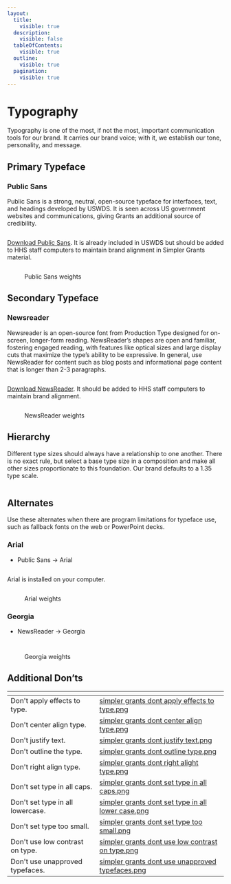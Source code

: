 ```yaml
---
layout:
  title:
    visible: true
  description:
    visible: false
  tableOfContents:
    visible: true
  outline:
    visible: true
  pagination:
    visible: true
---
```


# Typography

Typography is one of the most, if not the most, important communication tools for our brand. It carries our brand voice; with it, we establish our tone, personality, and message.&#x20;

## Primary Typeface

### Public Sans

Public Sans is a strong, neutral, open-source typeface for interfaces, text, and headings developed by USWDS. It is seen across US government websites and communications, giving Grants an additional source of credibility.

<figure><img src="../../.gitbook/assets/Simpler Grants Public Sans Sample.png" alt=""><figcaption></figcaption></figure>

[Download Public Sans](https://fonts.google.com/specimen/Public+Sans). It is already included in USWDS but should be added to HHS staff computers to maintain brand alignment in Simpler Grants material.



<figure><img src="../../.gitbook/assets/Simpler Grants Public Sans Weights Sample.png" alt=""><figcaption><p>Public Sans weights</p></figcaption></figure>

## Secondary Typeface

### Newsreader

Newsreader is an open-source font from Production Type designed for on-screen, longer-form reading. NewsReader’s shapes are open and familiar, fostering engaged reading, with features like optical sizes and large display cuts that maximize the type’s ability to be expressive. In general, use NewsReader for content such as blog posts and informational page content that is longer than 2-3 paragraphs.

<figure><img src="../../.gitbook/assets/Simpler Grants NewsReader Sample.png" alt=""><figcaption></figcaption></figure>

[Download NewsReader](https://fonts.google.com/specimen/Newsreader). It should be added to HHS staff computers to maintain brand alignment.

<figure><img src="../../.gitbook/assets/Simpler Grants NewsReader Weights Sample.png" alt=""><figcaption><p>NewsReader weights</p></figcaption></figure>

## Hierarchy

Different type sizes should always have a relationship to one another. There is no exact rule, but select a base type size in a composition and make all other sizes proportionate to this foundation. Our brand defaults to a 1.35 type scale.

<figure><img src="../../.gitbook/assets/Simpler Grants Type Scale Sample.png" alt=""><figcaption></figcaption></figure>

## Alternates

Use these alternates when there are program limitations for typeface use, such as fallback fonts on the web or PowerPoint decks.

### Arial

* Public Sans → Arial

<figure><img src="../../.gitbook/assets/Simpler Grants Arial Sample.png" alt=""><figcaption></figcaption></figure>

Arial is installed on your computer.

<figure><img src="../../.gitbook/assets/Simpler Grants Arial Weights Sample.png" alt=""><figcaption><p>Arial weights</p></figcaption></figure>

### Georgia

* NewsReader → Georgia

<figure><img src="../../.gitbook/assets/Simpler Grants Georgia Sample.png" alt=""><figcaption></figcaption></figure>

<figure><img src="../../.gitbook/assets/Simpler Grants Georgia Weights Sample.png" alt=""><figcaption><p>Georgia weights</p></figcaption></figure>

## Additional Don’ts

<table data-card-size="large" data-view="cards"><thead><tr><th></th><th data-hidden data-card-cover data-type="files"></th></tr></thead><tbody><tr><td>Don't apply effects to type.</td><td><a href="../../.gitbook/assets/simpler grants dont apply effects to type.png">simpler grants dont apply effects to type.png</a></td></tr><tr><td>Don't center align type.</td><td><a href="../../.gitbook/assets/simpler grants dont center align type.png">simpler grants dont center align type.png</a></td></tr><tr><td>Don't justify text.</td><td><a href="../../.gitbook/assets/simpler grants dont justify text.png">simpler grants dont justify text.png</a></td></tr><tr><td>Don't outline the type.</td><td><a href="../../.gitbook/assets/simpler grants dont outline type.png">simpler grants dont outline type.png</a></td></tr><tr><td>Don't right align type.</td><td><a href="../../.gitbook/assets/simpler grants dont right alight type.png">simpler grants dont right alight type.png</a></td></tr><tr><td>Don't set type in all caps.</td><td><a href="../../.gitbook/assets/simpler grants dont set type in all caps.png">simpler grants dont set type in all caps.png</a></td></tr><tr><td>Don't set type in all lowercase.</td><td><a href="../../.gitbook/assets/simpler grants dont set type in all lower case.png">simpler grants dont set type in all lower case.png</a></td></tr><tr><td>Don't set type too small.</td><td><a href="../../.gitbook/assets/simpler grants dont set type too small.png">simpler grants dont set type too small.png</a></td></tr><tr><td>Don't use low contrast on type.</td><td><a href="../../.gitbook/assets/simpler grants dont use low contrast on type.png">simpler grants dont use low contrast on type.png</a></td></tr><tr><td>Don't use unapproved typefaces.</td><td><a href="../../.gitbook/assets/simpler grants dont use unapproved typefaces.png">simpler grants dont use unapproved typefaces.png</a></td></tr></tbody></table>
